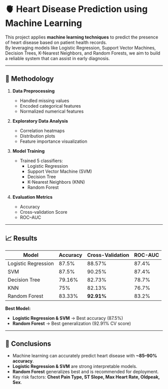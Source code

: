 # 🫀 Heart Disease Prediction using Machine Learning

This project applies **machine learning techniques** to predict the presence of heart disease based on patient health records.  
By leveraging models like Logistic Regression, Support Vector Machines, Decision Trees, K-Nearest Neighbors, and Random Forests, we aim to build a reliable system that can assist in early diagnosis.

---


## 🚀 Methodology
1. **Data Preprocessing**
   - Handled missing values  
   - Encoded categorical features  
   - Normalized numerical features  

2. **Exploratory Data Analysis**
   - Correlation heatmaps  
   - Distribution plots  
   - Feature importance visualization  

3. **Model Training**
   - Trained 5 classifiers:
     - Logistic Regression  
     - Support Vector Machine (SVM)  
     - Decision Tree  
     - K-Nearest Neighbors (KNN)  
     - Random Forest  

4. **Evaluation Metrics**
   - Accuracy  
   - Cross-validation Score  
   - ROC–AUC  

---

## 📈 Results
| Model                  | Accuracy | Cross-Validation | ROC-AUC |
|-------------------------|----------|------------------|---------|
| Logistic Regression     | 87.5%    | 88.57%           | 87.4%   |
| SVM                     | 87.5%    | 90.25%           | 87.4%   |
| Decision Tree           | 79.16%   | 82.73%           | 78.7%   |
| KNN                     | 75%      | 82.13%           | 76.7%   |
| Random Forest           | 83.33%   | **92.91%**       | 83.2%   |

**Best Model:**  
- **Logistic Regression & SVM** → Best accuracy (87.5%)  
- **Random Forest** → Best generalization (92.91% CV score)  

---

## 📝 Conclusions
- Machine learning can accurately predict heart disease with **~85–90% accuracy**.  
- **Logistic Regression & SVM** are strong interpretable models.  
- **Random Forest** generalizes best and is recommended for deployment.  
- Key risk factors: **Chest Pain Type, ST Slope, Max Heart Rate, Oldpeak, Sex**.  
